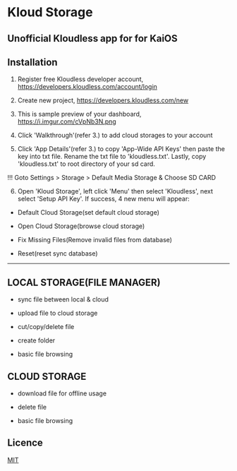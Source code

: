# Kloud Storage

## Unofficial Kloudless app for for KaiOS

## Installation

1) Register free Kloudless developer account, https://developers.kloudless.com/account/login

2) Create new project, https://developers.kloudless.com/new

3) This is sample preview of your dashboard, https://i.imgur.com/cVpNb3N.png

4) Click 'Walkthrough'(refer 3.) to add cloud storages to your account

5) Click 'App Details'(refer 3.) to copy 'App-Wide API Keys' then paste the key into txt file. Rename the txt file to 'kloudless.txt'. Lastly, copy 'kloudless.txt' to root directory of your sd card.

!!! Goto Settings > Storage > Default Media Storage & Choose SD CARD

6) Open 'Kloud Storage', left click 'Menu' then select 'Kloudless', next select 'Setup API Key'. If success, 4 new menu will appear:

- Default Cloud Storage(set default cloud storage)

- Open Cloud Storage(browse cloud storage)

- Fix Missing Files(Remove invalid files from database)

- Reset(reset sync database)

_______________________________________________________________________________

## LOCAL STORAGE(FILE MANAGER)

 - sync file between local & cloud

 - upload file to cloud storage

 - cut/copy/delete file

 - create folder

 - basic file browsing

## CLOUD STORAGE

 - download file for offline usage

 - delete file

 - basic file browsing

## Licence

[MIT](https://opensource.org/licenses/MIT)

